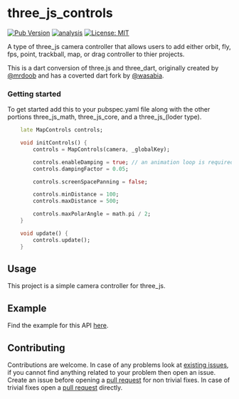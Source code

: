 # three_js_controls

[![Pub Version](https://img.shields.io/pub/v/three_js_controls)](https://pub.dev/packages/three_js_controls)
[![analysis](https://github.com/Knightro63/three_js/actions/workflows/flutter.yml/badge.svg)](https://github.com/Knightro63/three_js/actions/)
[![License: MIT](https://img.shields.io/badge/license-MIT-purple.svg)](https://opensource.org/licenses/MIT)

A type of three_js camera controller that allows users to add either orbit, fly, fps, point, trackball, map, or drag controller to thier projects.

<!-- <picture>
  <img alt="" src="">
</picture> -->

This is a dart conversion of three.js and three_dart, originally created by [@mrdoob](https://github.com/mrdoob) and has a coverted dart fork by [@wasabia](https://github.com/wasabia).

### Getting started

To get started add this to your pubspec.yaml file along with the other portions three_js_math, three_js_core, and a three_js_(loder type).

```dart
    late MapControls controls;

    void initControls() {
        controls = MapControls(camera, _globalKey);

        controls.enableDamping = true; // an animation loop is required when either damping or auto-rotation are enabled
        controls.dampingFactor = 0.05;

        controls.screenSpacePanning = false;

        controls.minDistance = 100;
        controls.maxDistance = 500;

        controls.maxPolarAngle = math.pi / 2;
    }

    void update() {
        controls.update();
    }
```

## Usage

This project is a simple camera controller for three_js.

## Example

Find the example for this API [here](https://github.com/Knightro63/three_js/tree/main/packages/three_js_controls/example/lib/main.dart).

## Contributing

Contributions are welcome.
In case of any problems look at [existing issues](https://github.com/Knightro63/three_js/issues), if you cannot find anything related to your problem then open an issue.
Create an issue before opening a [pull request](https://github.com/Knightro63/three_js/pulls) for non trivial fixes.
In case of trivial fixes open a [pull request](https://github.com/Knightro63/three_js/pulls) directly.
